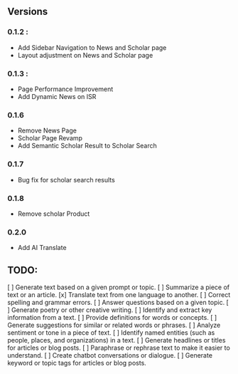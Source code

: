 ## Versions

### 0.1.2 :
- Add Sidebar Navigation to News and Scholar page
- Layout adjustment on News and Scholar page

### 0.1.3 :
- Page Performance Improvement
- Add Dynamic News on ISR

### 0.1.6
- Remove News Page
- Scholar Page Revamp
- Add Semantic Scholar Result to Scholar Search

### 0.1.7
- Bug fix for scholar search results

### 0.1.8
- Remove scholar Product

### 0.2.0
- Add AI Translate

## TODO:

[ ] Generate text based on a given prompt or topic.
[ ] Summarize a piece of text or an article.
[x] Translate text from one language to another.
[ ] Correct spelling and grammar errors.
[ ] Answer questions based on a given topic.
[ ] Generate poetry or other creative writing.
[ ] Identify and extract key information from a text.
[ ] Provide definitions for words or concepts.
[ ] Generate suggestions for similar or related words or phrases.
[ ] Analyze sentiment or tone in a piece of text.
[ ] Identify named entities (such as people, places, and organizations) in a text.
[ ] Generate headlines or titles for articles or blog posts.
[ ] Paraphrase or rephrase text to make it easier to understand.
[ ] Create chatbot conversations or dialogue.
[ ] Generate keyword or topic tags for articles or blog posts.
